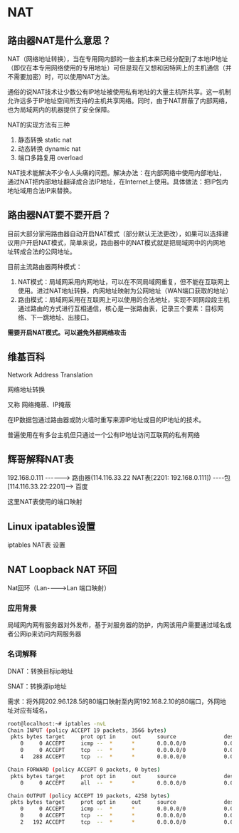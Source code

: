 # NAT

## 路由器NAT是什么意思？

NAT（网络地址转换），当在专用网内部的一些主机本来已经分配到了本地IP地址（即仅在本专用网络使用的专用地址）可但是现在又想和因特网上的主机通信（并不需要加密）时，可以使用NAT方法。

通俗的说NAT技术让少数公有IP地址被使用私有地址的大量主机所共享。这一机制允许远多于IP地址空间所支持的主机共享网络。同时，由于NAT屏蔽了内部网络，也为局域网内的机器提供了安全保障。

NAT的实现方法有三种

1. 静态转换 static nat
2. 动态转换 dynamic nat
3. 端口多路复用 overload

NAT技术能解决不少令人头痛的问题。解决办法：在内部网络中使用内部地址，通过NAT把内部地址翻译成合法IP地址，在Internet上使用。具体做法：把IP包内地址域用合法IP来替换。

## 路由器NAT要不要开启？

目前大部分家用路由器自动开启NAT模式（部分默认无法更改），如果可以选择建议用户开启NAT模式，简单来说，路由器中的NAT模式就是把局域网中的内网地址转成合法的公网地址。

目前主流路由器两种模式：

1. NAT模式：局域网采用内网地址，可以在不同局域网重复，但不能在互联网上使用。进过NAT地址转换，内网地址映射为公网地址（WAN端口获取的地址）
2. 路由模式：局域网采用在互联网上可以使用的合法地址，实现不同网段段主机通过路由的方式进行互相通信，核心是一张路由表，记录三个要素：目标网络、下一跳地址、出接口。

**需要开启NAT模式。可以避免外部网络攻击**



## 维基百科

Network Address Translation

网络地址转换

又称 网络掩蔽、IP掩蔽

在IP数据包通过路由器或防火墙时重写来源IP地址或目的IP地址的技术。

普遍使用在有多台主机但只通过一个公有IP地址访问互联网的私有网络



## 辉哥解释NAT表

192.168.0.111 ------> 路由器(114.116.33.22 NAT表[2201: 192.168.0.111]) ----包[114.116.33.22:2201]--> 百度

这里NAT表使用的端口映射

## Linux ipatables设置

iptables NAT表 设置



## NAT Loopback NAT 环回

Nat回环（Lan---->Lan 端口映射）

### 应用背景

局域网内网有服务器对外发布，基于对服务器的防护，内网该用户需要通过域名或者公网ip来访问内网服务器

### 名词解释

DNAT：转换目标ip地址

SNAT：转换源ip地址

需求：将外网202.96.128.5的80端口映射至内网192.168.2.10的80端口，外网地址对应有域名，

```sh
root@localhost:~# iptables -nvL
Chain INPUT (policy ACCEPT 19 packets, 3566 bytes)
 pkts bytes target     prot opt in     out     source               destination         
    0     0 ACCEPT     icmp --  *      *       0.0.0.0/0            0.0.0.0/0            icmptype 8
    0     0 ACCEPT     tcp  --  *      *       0.0.0.0/0            0.0.0.0/0            tcp dpt:80
    4   288 ACCEPT     tcp  --  *      *       0.0.0.0/0            0.0.0.0/0            tcp dpt:22

Chain FORWARD (policy ACCEPT 0 packets, 0 bytes)
 pkts bytes target     prot opt in     out     source               destination         
    0     0 ACCEPT     all  --  *      *       0.0.0.0/0            0.0.0.0/0            ctstate DNAT

Chain OUTPUT (policy ACCEPT 19 packets, 4258 bytes)
 pkts bytes target     prot opt in     out     source               destination         
    0     0 ACCEPT     icmp --  *      *       0.0.0.0/0            0.0.0.0/0            icmptype 0
    0     0 ACCEPT     tcp  --  *      *       0.0.0.0/0            0.0.0.0/0            tcp spt:80
    2   192 ACCEPT     tcp  --  *      *       0.0.0.0/0            0.0.0.0/0            tcp spt:22
```

